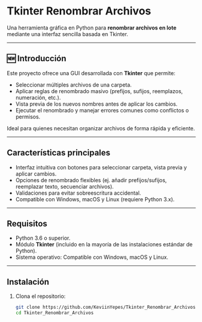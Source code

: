 # Tkinter Renombrar Archivos

Una herramienta gráfica en Python para **renombrar archivos en lote** mediante una interfaz sencilla basada en Tkinter.

---

## 🆕 Introducción

Este proyecto ofrece una GUI desarrollada con **Tkinter** que permite:
- Seleccionar múltiples archivos de una carpeta.
- Aplicar reglas de renombrado masivo (prefijos, sufijos, reemplazos, numeración, etc.).
- Vista previa de los nuevos nombres antes de aplicar los cambios.
- Ejecutar el renombrado y manejar errores comunes como conflictos o permisos.

Ideal para quienes necesitan organizar archivos de forma rápida y eficiente.

---

##  Características principales

- Interfaz intuitiva con botones para seleccionar carpeta, vista previa y aplicar cambios.
- Opciones de renombrado flexibles (ej. añadir prefijos/sufijos, reemplazar texto, secuenciar archivos).
- Validaciones para evitar sobreescritura accidental.
- Compatible con Windows, macOS y Linux (requiere Python 3.x).

---

##  Requisitos

- Python 3.6 o superior.
- Módulo **Tkinter** (incluido en la mayoría de las instalaciones estándar de Python).
- Sistema operativo: Compatible con Windows, macOS y Linux.

---

##  Instalación

1. Clona el repositorio:
   ```bash
   git clone https://github.com/KeviinYepes/Tkinter_Renombrar_Archivos.git
   cd Tkinter_Renombrar_Archivos
